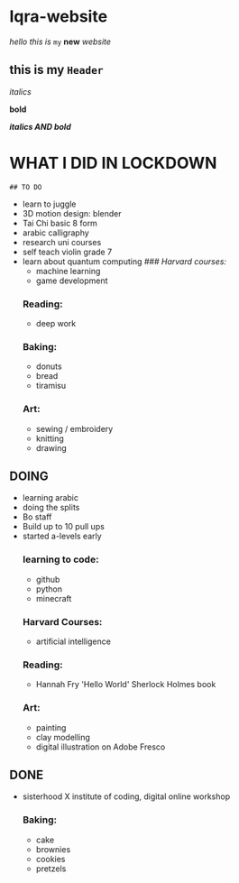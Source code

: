 # Iqra-website

<em>hello this is</em> <code>my</code> **new** <em>website</em>

<h2> this is my <code>Header</code></h2>

<em>italics</em>

**bold**

<strong><em> italics AND bold</em></strong>


# WHAT I DID IN LOCKDOWN

<code>## TO DO</code> 
- learn to juggle 
- 3D motion design: blender
- Tai Chi basic 8 form
- arabic calligraphy 
- research uni courses
- self teach violin grade 7
- learn about quantum computing
  <em>### Harvard courses:</em>
  - machine learning
  - game development
   ### Reading:
  - deep work
  ### Baking:
  - donuts
  - bread
  - tiramisu
  ### Art:
  - sewing / embroidery 
  - knitting 
  - drawing


## DOING 
- learning arabic
- doing the splits
- Bo staff
- Build up to 10 pull ups
- started a-levels early
  ### learning to code:
  - github
  - python
  - minecraft
  ### Harvard Courses:
  - artificial intelligence 
  ### Reading: 
  - Hannah Fry 'Hello World'
  Sherlock Holmes book
  ### Art:
  - painting
  - clay modelling
  - digital illustration on Adobe Fresco


## DONE 
- sisterhood X institute of coding, digital online workshop
  ### Baking:
  - cake
  - brownies
  - cookies
  - pretzels 
